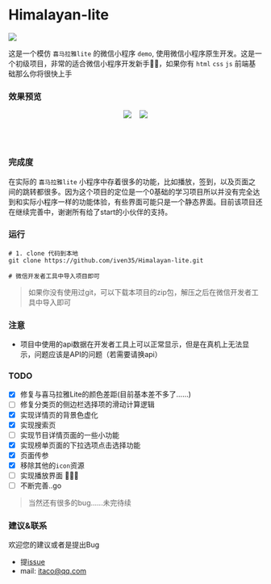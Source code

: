 <h1>Himalayan-lite</h1>
<img src="https://img.shields.io/badge/wechat-green.svg">

这是一个模仿 `喜马拉雅lite` 的微信小程序 `demo`, 使用微信小程序原生开发。这是一个初级项目，非常的适合微信小程序开发新手🤹‍♀️，如果你有 `html` `css` `js` 前端基础那么你将很快上手

### 效果预览

<p align="center">
 <img src="https://cdn.nlark.com/yuque/0/2019/jpeg/282518/1577790030151-assets/web-upload/856d0239-48c1-4dfb-9ab5-dac2e4aaacc6.jpeg?x-oss-process=image/resize,w_275"/>
 &nbsp;&nbsp;
<img src="https://cdn.nlark.com/yuque/0/2019/jpeg/282518/1577790019194-assets/web-upload/85607b1d-8028-4984-a70f-1b48250345e6.jpeg?x-oss-process=image/resize,w_275"/>
</p>

<br/><br/>

### 完成度

在实际的 `喜马拉雅lite` 小程序中存着很多的功能，比如播放，签到，以及页面之间的跳转都很多。因为这个项目的定位是一个0基础的学习项目所以并没有完全达到和实际小程序一样的功能体验，有些界面可能只是一个静态界面。目前该项目还在继续完善中，谢谢所有给了start的小伙伴的支持。

### 运行

```shell
# 1. clone 代码到本地
git clone https://github.com/iven35/Himalayan-lite.git

# 微信开发者工具中导入项目即可
```
> 如果你没有使用过git，可以下载本项目的zip包，解压之后在微信开发者工具中导入即可

### 注意

* 项目中使用的api数据在开发者工具上可以正常显示，但是在真机上无法显示，问题应该是API的问题（若需要请换api） 

### TODO
  - [x] 修复与喜马拉雅Lite的颜色差距(目前基本差不多了......)
  - [ ] 修复分类页的侧边栏选择项的滑动计算逻辑
  - [x] 实现详情页的背景色虚化
  - [x] 实现搜索页
  - [ ] 实现节目详情页面的一些小功能
  - [x] 实现榜单页面的下拉选项点击选择功能
  - [x] 页面传参
  - [x] 移除其他的`icon`资源
  - [ ] 实现播放界面 🐛🐛🐛
  - [ ] 不断完善..go
  
> 当然还有很多的bug......未完待续

###  建议&联系

欢迎您的建议或者是提出Bug

  * 提[issue](https://github.com/Notobey/Himalayan-lite/issues)
  * mail: itaco@qq.com
